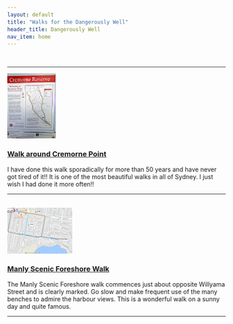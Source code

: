 ```yaml
---
layout: default
title: "Walks for the Dangerously Well"
header_title: Dangerously Well
nav_item: home
---
```

<br>
<hr>
<div class="container-fluid">
    <div class="row">
        <div class="col-md-2">
            <a href="\assets\img\cremorne_point\WalkAroundCremornePoint.jpg"><img src="\assets\img\cremorne_point\WalkAroundCremornePoint_112_150.jpg" title="Cremorne Point Map"></a> 
        </div>
        <div class="col-md-10">
            <h3><a href="\_posts\walk_around_cremorne_point">Walk around Cremorne Point</a></h3>
            <p>I have done this walk sporadically for more than 50 years and have never got tired of it!! It is one of the most beautiful walks in all of Sydney. I just wish I had done it more often!!</p>
        </div>
    </div>
</div>
<hr>
<br>
<div class="container-fluid">
    <div class="row">
        <div class="col-md-2">
            <a href="\assets\img\manly_foreshore\map_manly_foreshore_walk.png"><img src="\assets\img\manly_foreshore\map_manly_foreshore_walk_150_106.png" title="Manly Foreshore Map"></a> 
        </div>
        <div class="col-md-10">
        <h3><a href="\_posts\manly_foreshore">Manly Scenic Foreshore Walk</a></h3>
            <p>The Manly Scenic Foreshore walk commences just about opposite Willyama Street and is clearly marked. Go slow and make frequent use of the many benches to admire the harbour views. This is a wonderful walk on a sunny day and quite famous.</p>
        </div>
    </div>
</div>
<hr>
<br>
